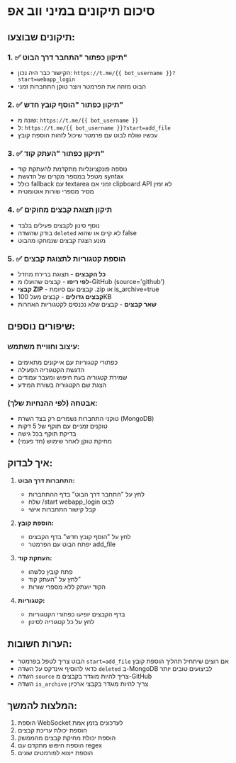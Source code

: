 # סיכום תיקונים במיני ווב אפ

## תיקונים שבוצעו:

### 1. ✅ תיקון כפתור "התחבר דרך הבוט"
- הקישור כבר היה נכון: `https://t.me/{{ bot_username }}?start=webapp_login`
- הבוט מזהה את הפרמטר ויוצר טוקן התחברות זמני

### 2. ✅ תיקון כפתור "הוסף קובץ חדש"
- שונה מ: `https://t.me/{{ bot_username }}`
- ל: `https://t.me/{{ bot_username }}?start=add_file`
- עכשיו שולח לבוט עם פרמטר שיכול לזהות הוספת קובץ

### 3. ✅ תיקון כפתור "העתק קוד"
- נוספה פונקציונליות מתקדמת להעתקת קוד
- מטפל במספר מקרים של הדגשת syntax
- כולל fallback עם textarea זמני אם clipboard API לא זמין
- מסיר מספרי שורות אוטומטית

### 4. ✅ תיקון תצוגת קבצים מחוקים
- נוסף סינון לקבצים פעילים בלבד
- בודק שהשדה `deleted` לא קיים או שהוא false
- מונע הצגת קבצים שנמחקו מהבוט

### 5. ✅ הוספת קטגוריות לתצוגת קבצים
- **כל הקבצים** - תצוגת ברירת מחדל
- **לפי ריפו** - קבצים שהועלו מ-GitHub (source='github')
- **קבצי ZIP** - קבצים עם סיומת .zip או is_archive=true
- **קבצים גדולים** - קבצים מעל 100KB
- **שאר קבצים** - קבצים שלא נכנסים לקטגוריות האחרות

## שיפורים נוספים:

### עיצוב וחוויית משתמש:
- כפתורי קטגוריות עם אייקונים מתאימים
- הדגשת הקטגוריה הפעילה
- שמירת קטגוריה בעת חיפוש ומעבר עמודים
- הצגת שם הקטגוריה בשורת המידע

### אבטחה (לפי ההנחיות שלך):
- טוקני התחברות נשמרים רק בצד השרת (MongoDB)
- טוקנים זמניים עם תוקף של 5 דקות
- בדיקת תוקף בכל גישה
- מחיקת טוקן לאחר שימוש (חד פעמי)

## איך לבדוק:

1. **התחברות דרך הבוט:**
   - לחץ על "התחבר דרך הבוט" בדף ההתחברות
   - שלח /start webapp_login לבוט
   - קבל קישור התחברות אישי

2. **הוספת קובץ:**
   - לחץ על "הוסף קובץ חדש" בדף הקבצים
   - יפתח הבוט עם הפרמטר add_file

3. **העתקת קוד:**
   - פתח קובץ כלשהו
   - לחץ על "העתק קוד"
   - הקוד יועתק ללא מספרי שורות

4. **קטגוריות:**
   - בדף הקבצים יופיעו כפתורי הקטגוריות
   - לחץ על כל קטגוריה לסינון

## הערות חשובות:

- הבוט צריך לטפל בפרמטר `start=add_file` אם רוצים שיתחיל תהליך הוספת קובץ
- כדאי להוסיף אינדקס על השדה `deleted` ב-MongoDB לביצועים טובים יותר
- השדה `source` צריך להיות מוגדר בקבצים מ-GitHub
- השדה `is_archive` צריך להיות מוגדר בקבצי ארכיון

## המלצות להמשך:

1. הוספת WebSocket לעדכונים בזמן אמת
2. הוספת יכולת עריכת קבצים
3. הוספת יכולת מחיקת קבצים מהממשק
4. הוספת חיפוש מתקדם עם regex
5. הוספת ייצוא לפורמטים שונים